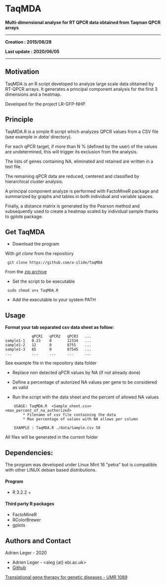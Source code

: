 # TaqMDA

**Multi-dimensional analyse for RT QPCR data obtained from Taqman QPCR arrays**

---

**Creation : 2015/08/28**

**Last update : 2020/06/05**

---

## Motivation

TaqMDA is an R script developed to analyze large scale data obtained by RT-QPCR arrays. It generates a principal component analysis for the first 3 dimensions and a heatmap.

Developed for the project LR-GFP-NHP

## Principle

TaqMDA.R is a simple R script which analyzes QPCR values from a CSV file (see example in *data/* directory).

For each qPCR target, if more than N % (defined by the user) of the values are undetermined, this will trigger its exclusion from the analysis. 

The lists of genes containing NA, eliminated and retained are written in a text file.

The remaining qPCR data are reduced, centered and classified by hierarchical cluster analysis.

A principal component analyze is performed with FactoMineR package and summarized by graphs and tables in both individual and variable spaces.

Finally, a distance matrix is generated by the Pearson method and subsequently used to create a heatmap scaled by individual sample thanks to gplots package.

## Get TaqMDA

* Download the program

With *git clone* from the repository
 
```	git clone https://github.com/a-slide/TaqMDA```

From the [zip archive](https://github.com/a-slide/TaqMDA/archive/master.zip) 

* Set the script to be executable

```	sudo chmod u+x TaqMDA.R```

* Add the executable to your system PATH

## Usage

**Format your tab separated csv data sheet as follow:**

```  
            qPCR1   qPCR2   qPCR3   ...
sample1-1   0.23    0       12334   ...
sample1-2   12      0       8755    ...
sample1-3   65      0       87545   ...
...         ...     ...     ...     ...
```
See example file in the repository data folder

* Replace non detected qPCR values by NA (if not already done)

* Define a percentage of autorized NA values per gene to be considered as valid

* Run the script with the data sheet and the percent of allowed NA values

```
    USAGE: TaqMDA.R  <Sample_sheet.csv>  <max_percent_of_na_authorized>
        * Filename of csv file containing the data
        * Max percentage of values with NA allows per column

    EXAMPLE : TaqMDA.R ./data/Sample.csv 50
```

All files will be generated in the current folder

## Dependencies:

The program was developed under Linux Mint 16 "petra" but is compatible with other LINUX debian based distributions.

#### Program

* R 3.2.2 +

#### Third party R packages

* FactoMineR
* RColorBrewer
* gplots

## Authors and Contact

Adrien Leger - 2020
* Adrien Leger - <aleg {at} ebi.ac.uk>
* [Github](https://github.com/a-slide)

[Translational gene therapy for genetic diseases - UMR 1089](https://umr1089.univ-nantes.fr/)
